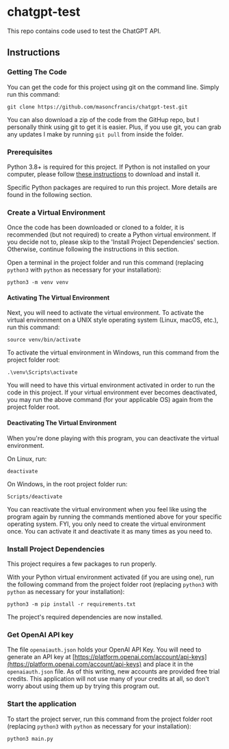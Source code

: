 # chatgpt-test
This repo contains code used to test the ChatGPT API. 

## Instructions

### Getting The Code

You can get the code for this project using git on the command line. Simply run this command:

```
git clone https://github.com/masoncfrancis/chatgpt-test.git
```

You can also download a zip of the code from the GitHup repo, but I personally think using git to get it is easier. 
Plus, if you use git, you can grab any updates I make by running `git pull` from inside the folder.

### Prerequisites

Python 3.8+ is required for this project. If Python is not installed on your computer, please follow 
[these instructions](https://wiki.python.org/moin/BeginnersGuide/Download) to download and install it. 

Specific Python packages are required to run this project. More details are found in the following section. 


### Create a Virtual Environment

Once the code has been downloaded or cloned to a folder, it is recommended (but not required) to create a Python virtual environment. If you decide not to, please skip to the 'Install Project Dependencies' section. 
Otherwise, continue following the instructions in this section. 

Open a terminal in the project folder and run this command (replacing `python3` with `python` as necessary for your installation):

```
python3 -m venv venv
```

#### Activating The Virtual Environment

Next, you will need to activate the virtual environment. To activate the virtual environment on a UNIX style operating system (Linux, macOS, etc.), run this command:

```
source venv/bin/activate
```

To activate the virtual environment in Windows, run this command from the project folder root:

```
.\venv\Scripts\activate
```

You will need to have this virtual environment activated in order to run the code in this project. If your virtual environment ever becomes deactivated, you may run the above command (for your 
applicable OS) again from the project folder root. 

#### Deactivating The Virtual Environment

When you're done playing with this program, you can deactivate the virtual environment.

On Linux, run:

```
deactivate
```

On Windows, in the root project folder run:

```
Scripts/deactivate
```

You can reactivate the virtual environment when you feel like using the program again by running the commands 
mentioned above for your specific operating system. FYI, you only need to create the virtual environment once. 
You can activate it and deactivate it as many times as you need to. 

### Install Project Dependencies

This project requires a few packages to run properly.

With your Python virtual environment activated (if you are using one), run the following command from the project folder root (replacing `python3` with `python` as necessary for your installation):

```
python3 -m pip install -r requirements.txt
```

The project's required dependencies are now installed.

### Get OpenAI API key

The file `openaiauth.json` holds your OpenAI API Key. You will need to generate an API key at
[https://platform.openai.com/account/api-keys](https://platform.openai.com/account/api-keys) and
place it in the `openaiauth.json` file. As of this writing, new accounts are provided free trial
credits. This application will not use many of your credits at all, so don't worry about using them up
by trying this program out. 

### Start the application

To start the project server, run this command from the project folder root (replacing `python3` with `python` as necessary for your installation):

```
python3 main.py
```
